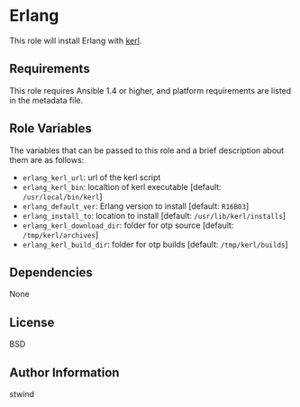 Erlang
========

This role will install Erlang with [kerl](https://github.com/spawngrid/kerl).

Requirements
------------

This role requires Ansible 1.4 or higher, and platform requirements are listed in the metadata file.

Role Variables
--------------

The variables that can be passed to this role and a brief description about them are as follows:

* `erlang_kerl_url`: url of the kerl script
* `erlang_kerl_bin`: localtion of kerl executable [default: `/usr/local/bin/kerl`]
* `erlang_default_ver`: Erlang version to install [default: `R16B03`]
* `erlang_install_to`: location to install [default: `/usr/lib/kerl/installs`]
* `erlang_kerl_download_dir`: folder for otp source [default: `/tmp/kerl/archives`]
* `erlang_kerl_build_dir`: folder for otp builds [default: `/tmp/kerl/builds`]

Dependencies
------------

None

License
-------

BSD

Author Information
------------------

stwind
